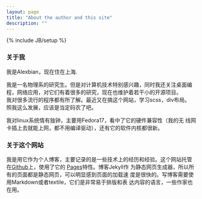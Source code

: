 ```yaml
---
layout: page
title: "About the author and this site"
description: ""
---
```

{% include JB/setup %}
### 关于我
我是Alexbian，现在住在上海.

我是一名物理系的研究生。但是对计算机技术特别感兴趣，同时我还关注桌面编
程，网络应用，对它们有着很多的研究，现在也维护着若干小的开源项目。   
我对很多流行的程序都有所了解。最近又在搞这个网站，学习scss，div布局。   
照我这么发展，应该是当定码农了吧。

我对linux系统情有独钟，主要用Fedora17，看中了它的硬件兼容性（我的无
线网卡插上去就能上网，都不用编译驱动），还有它的软件内核都很新。   
### 关于这个网站
我是用它作为个人博客，主要记录的是一些技术上的经历和经验。这个网站托管
在[Github](http://github.com/)上，使用了它的
[Pages](http://github.com/blog/272-github-pages)特性。博客Jekyll作
为静态网页生成器，所以所有的页面都是静态网页，可以明显感到页面的加载速
度是很快的。写博客需要使用Markdown或者textile，它们是非常易于排版和表
达内容的语言，一些作家也在用。
